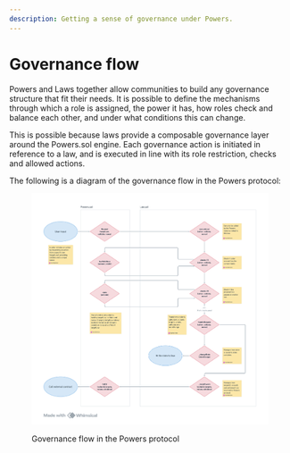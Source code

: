 ```yaml
---
description: Getting a sense of governance under Powers.
---
```


# Governance flow

Powers and Laws together allow communities to build any governance structure that fit their needs. It is possible to define the mechanisms through which a role is assigned, the power it has, how roles check and balance each other, and under what conditions this can change.

This is possible because laws provide a composable governance layer around the Powers.sol engine. Each governance action is initiated in reference to a law, and is executed in line with its role restriction, checks and allowed actions.

The following is a diagram of the governance flow in the Powers protocol: 

<figure><img src="../../.gitbook/assets/image (5).png" alt=""><figcaption><p>Governance flow in the Powers protocol</p></figcaption></figure>
